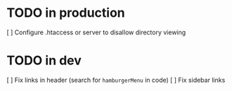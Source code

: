 # TODO in production
[ ] Configure .htaccess or server to disallow directory viewing


# TODO in dev
[ ] Fix links in header (search for `hamburgerMenu` in code)
[ ] Fix sidebar links